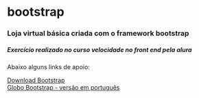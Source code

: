 # bootstrap

<h3>Loja virtual básica criada com o framework bootstrap</h3>
<h5>Exercício realizado no curso velocidade no front end pela alura</h5>
<p>Abaixo alguns links de apoio:</p>
<a href="http://getbootstrap.com/getting-started/" target="_blank">Download Bootstrap</a><br>
<a href="http://getbootstrap.com/getting-started/" target="_blank">Globo Bootstrap - versão em português</a>
